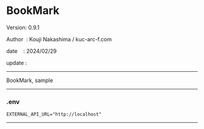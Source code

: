 ﻿# BookMark

 Version: 0.9.1

 Author  : Kouji Nakashima / kuc-arc-f.com

 date    : 2024/02/29

 update :

***
BookMark, sample

***
### .env

```
EXTERNAL_API_URL="http://localhost"
```

***
